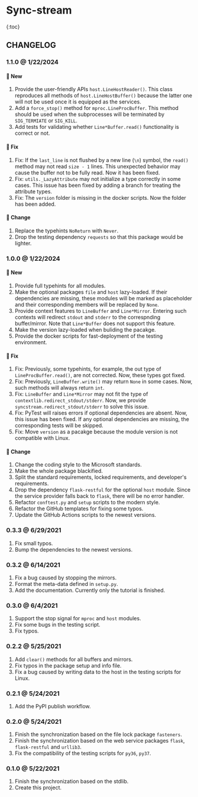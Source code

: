 # Sync-stream

{:toc}

## CHANGELOG

### 1.1.0 @ 1/22/2024

#### :mega: New

1. Provide the user-friendly APIs `host.LineHostReader()`. This class reproduces all methods of `host.LineHostBuffer()` because the latter one will not be used once it is equipped as the services.
2. Add a `force_stop()` method for `mproc.LineProcBuffer`. This method should be used when the subprocesses will be terminated by `SIG_TERMIATE` or `SIG_KILL`.
3. Add tests for validating whether `Line*Buffer.read()` functionality is correct or not.

#### :wrench: Fix

1. Fix: If the `last_line` is not flushed by a new line (`\n`) symbol, the `read()` method may not read `size - 1` lines. This unexpected behavior may cause the buffer not to be fully read. Now it has been fixed.
2. Fix: `utils._LazyAttribute` may not initialize a type correctly in some cases. This issue has been fixed by adding a branch for treating the attribute types.
3. Fix: The `version` folder is missing in the docker scripts. Now the folder has been added.

#### :floppy_disk: Change

1. Replace the typehints `NoReturn` with `Never`.
2. Drop the testing dependency `requests` so that this package would be lighter.

### 1.0.0 @ 1/22/2024

#### :mega: New

1. Provide full typehints for all modules.
2. Make the optional packages `file` and `host` lazy-loaded. If their dependencies are missing, these modules will be marked as placeholder and their corresponding members will be replaced by `None`.
3. Provide context features to `LineBuffer` and `Line*Mirror`. Entering such contexts will redirect `stdout` and `stderr` to the correspnding buffer/mirror. Note that `Line*Buffer` does not support this feature.
4. Make the version lazy-loaded when buliding the pacakge.
5. Provide the docker scripts for fast-deployment of the testing environment.

#### :wrench: Fix

1. Fix: Previously, some typehints, for example, the out type of `LineProcBuffer.read()`, are not corrected. Now, these types got fixed.
2. Fix: Previously, `LineBuffer.write()` may return `None` in some cases. Now, such methods will always return `int`.
3. Fix: `LineBuffer` and `Line*Mirror` may not fit the type of `contextlib.redirect_stdout/stderr`. Now, we provide `syncstream.redirect_stdout/stderr` to solve this issue.
4. Fix: PyTest will raises errors if optional dependencies are absent. Now, this issue has been fixed. If any optional dependencies are missing, the corresponding tests will be skipped.
5. Fix: Move `version` as a pacakge because the module version is not compatible with Linux.

#### :floppy_disk: Change

1. Change the coding style to the Microsoft standards.
2. Make the whole package blackified.
3. Split the standard requirements, locked requirements, and developer's requirements.
4. Drop the dependency `flask-restful` for the optional `host` module. Since the service provider falls back to `flask`, there will be no error handler.
5. Refactor `conftest.py` and `setup` scripts to the modern style.
6. Refactor the GitHub templates for fixing some typos.
7. Update the GitHub Actions scripts to the newest versions.

### 0.3.3 @ 6/29/2021

1. Fix small typos.
2. Bump the dependencies to the newest versions.

### 0.3.2 @ 6/14/2021

1. Fix a bug caused by stopping the mirrors.
2. Format the meta-data defined in `setup.py`.
3. Add the documentation. Currently only the tutorial is finished.

### 0.3.0 @ 6/4/2021

1. Support the stop signal for `mproc` and `host` modules.
2. Fix some bugs in the testing script.
3. Fix typos.

### 0.2.2 @ 5/25/2021

1. Add `clear()` methods for all buffers and mirrors.
2. Fix typos in the package setup and info file.
3. Fix a bug caused by writing data to the host in the testing scripts for Linux.

### 0.2.1 @ 5/24/2021

1. Add the PyPI publish workflow.

### 0.2.0 @ 5/24/2021

1. Finish the synchronization based on the file lock package `fasteners`.
2. Finish the synchronization based on the web service packages `flask`, `flask-restful` and `urllib3`.
3. Fix the compatibility of the testing scripts for `py36`, `py37`.

### 0.1.0 @ 5/22/2021

1. Finish the synchronization based on the stdlib.
2. Create this project.
